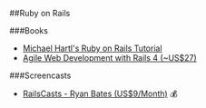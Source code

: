 ##Ruby on Rails

###Books
* [Michael Hartl's Ruby on Rails Tutorial](http://ruby.railstutorial.org/ruby-on-rails-tutorial-book)
* [Agile Web Development with Rails 4 (~US$27)](http://pragprog.com/book/rails4/agile-web-development-with-rails-4)

###Screencasts
* [RailsCasts - Ryan Bates (US$9/Month)](http://www.railscasts.com) :moneybag:
